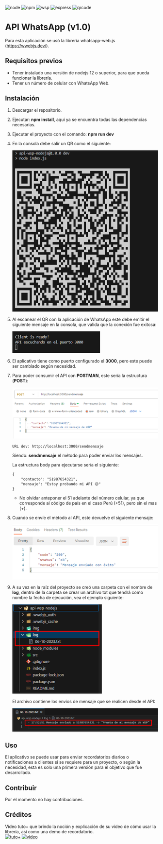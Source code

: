 ![node](https://img.shields.io/badge/nodejs-12_or_higher-blue)
![npm](https://img.shields.io/badge/npm-9.8.1-brightgreen)
![wsp](https://img.shields.io/badge/whatsapp_web.js-v1.22.2_alpha.1-brightgreen)
![express](https://img.shields.io/badge/express-4.18.2-brightgreen)
![qrcode](https://img.shields.io/badge/qrcode_terminal-0.12.0-brightgreen)

# API WhatsApp (v1.0)

Para esta aplicación se usó la librería whatsapp-web.js (https://wwebjs.dev/).

## Requisitos previos

* Tener instalado una versión de nodejs 12 o superior, para que pueda funcionar la librería.
* Tener un número de celular con WhatsApp Web.

## Instalación

1. Descargar el repositorio.  
2. Ejecutar: **npm install**, aqui ya se encuentra todas las dependencias necesarias.
3. Ejecutar el proyecto con el comando: **npm run dev**
4. En la consola debe salir un QR como el siguiente:

    ![Alt text](/img/image-1.png)

5. Al escanear el QR con la aplicación de WhatsApp este debe emitir el siguiente mensaje en la consola, que valida que la conexión fue exitosa:

    ![Alt text](/img/image-2.png)

6. El aplicativo tiene como puerto configurado el **3000**, pero este puede ser cambiado según necesidad.
7. Para poder consumir el API con **POSTMAN**, este sería la estructura (**POST**):

    ![Alt text](/img/image-3.png)
    ```
    URL dev: http://localhost:3000/sendmensaje  
    ```
    Siendo: **sendmensaje** el método para poder enviar los mensajes.

    La estructura body para ejecutarse sería el siguiente:
    ```
    {
        "contacto": "51987654321",
        "mensaje": "Estoy probando mi API 😉"  
    }
    ```
    * No olvidar anteponer el 51 adelante del número celular, ya que corresponde al código de país en el caso Perú (+51), pero sin el mas (+).

8. Cuando se envíe el método al API, este devuelve el siguiente mensaje:

    ![Alt text](/img/image-4.png)

9. A su vez en la raíz del proyecto se creó una carpeta con el nombre de **log**, dentro de la carpeta se crear un archivo txt que tendrá como nombre la fecha de ejecución, vea el ejemplo siguiente:

    ![Alt text](/img/image-5.png)

    El archivo contiene los envíos de mensaje que se realicen desde el API:

    ![Alt text](/img/image-6.png)

## Uso

El aplicativo se puede usar para enviar recordatorios diarios o notificaciones a clientes si se requiere para un proyecto, o según la necesidad, esta es solo una primera versión para el objetivo que fue desarrollado.

## Contribuir

Por el momento no hay contribuciones.

## Créditos

Vídeo tuto+ que brindo la noción y explicación de su vídeo de cómo usar la librería, así como una demo de recordatorio.  
[![tuto+](https://img.shields.io/badge/canal_Youtube-tuto+-red)](https://www.youtube.com/@tutomas)
[![video](https://img.shields.io/badge/video_tutorial-Automatizar_recordatorios_whatsapp_nodejs-red)](https://www.youtube.com/watch?v=F_bZlD6HiXc&t=2s)
